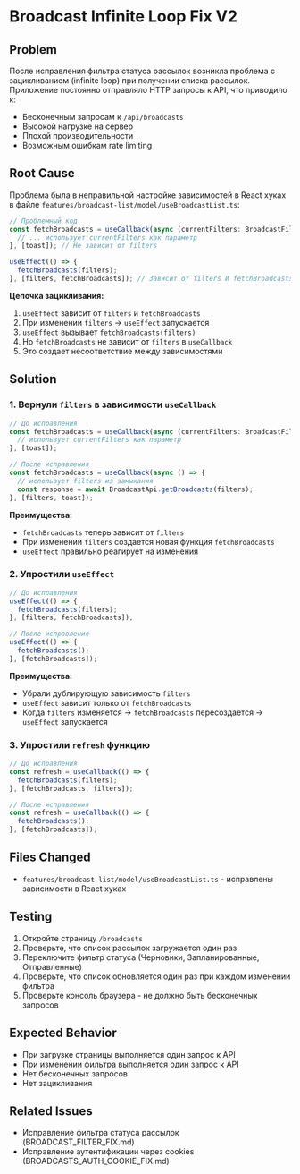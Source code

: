 # Broadcast Infinite Loop Fix V2

## Problem

После исправления фильтра статуса рассылок возникла проблема с зацикливанием (infinite loop) при получении списка рассылок. Приложение постоянно отправляло HTTP запросы к API, что приводило к:

- Бесконечным запросам к `/api/broadcasts`
- Высокой нагрузке на сервер
- Плохой производительности
- Возможным ошибкам rate limiting

## Root Cause

Проблема была в неправильной настройке зависимостей в React хуках в файле `features/broadcast-list/model/useBroadcastList.ts`:

```typescript
// Проблемный код
const fetchBroadcasts = useCallback(async (currentFilters: BroadcastFilters) => {
  // ... использует currentFilters как параметр
}, [toast]); // Не зависит от filters

useEffect(() => {
  fetchBroadcasts(filters);
}, [filters, fetchBroadcasts]); // Зависит от filters И fetchBroadcasts
```

**Цепочка зацикливания:**
1. `useEffect` зависит от `filters` и `fetchBroadcasts`
2. При изменении `filters` → `useEffect` запускается
3. `useEffect` вызывает `fetchBroadcasts(filters)`
4. Но `fetchBroadcasts` не зависит от `filters` в `useCallback`
5. Это создает несоответствие между зависимостями

## Solution

### 1. Вернули `filters` в зависимости `useCallback`

```typescript
// До исправления
const fetchBroadcasts = useCallback(async (currentFilters: BroadcastFilters) => {
  // использует currentFilters как параметр
}, [toast]);

// После исправления
const fetchBroadcasts = useCallback(async () => {
  // использует filters из замыкания
  const response = await BroadcastApi.getBroadcasts(filters);
}, [filters, toast]);
```

**Преимущества:**
- `fetchBroadcasts` теперь зависит от `filters`
- При изменении `filters` создается новая функция `fetchBroadcasts`
- `useEffect` правильно реагирует на изменения

### 2. Упростили `useEffect`

```typescript
// До исправления
useEffect(() => {
  fetchBroadcasts(filters);
}, [filters, fetchBroadcasts]);

// После исправления
useEffect(() => {
  fetchBroadcasts();
}, [fetchBroadcasts]);
```

**Преимущества:**
- Убрали дублирующую зависимость `filters`
- `useEffect` зависит только от `fetchBroadcasts`
- Когда `filters` изменяется → `fetchBroadcasts` пересоздается → `useEffect` запускается

### 3. Упростили `refresh` функцию

```typescript
// До исправления
const refresh = useCallback(() => {
  fetchBroadcasts(filters);
}, [fetchBroadcasts, filters]);

// После исправления
const refresh = useCallback(() => {
  fetchBroadcasts();
}, [fetchBroadcasts]);
```

## Files Changed

- `features/broadcast-list/model/useBroadcastList.ts` - исправлены зависимости в React хуках

## Testing

1. Откройте страницу `/broadcasts`
2. Проверьте, что список рассылок загружается один раз
3. Переключите фильтр статуса (Черновики, Запланированные, Отправленные)
4. Проверьте, что список обновляется один раз при каждом изменении фильтра
5. Проверьте консоль браузера - не должно быть бесконечных запросов

## Expected Behavior

- При загрузке страницы выполняется один запрос к API
- При изменении фильтра выполняется один запрос к API
- Нет бесконечных запросов
- Нет зацикливания

## Related Issues

- Исправление фильтра статуса рассылок (BROADCAST_FILTER_FIX.md)
- Исправление аутентификации через cookies (BROADCASTS_AUTH_COOKIE_FIX.md)
